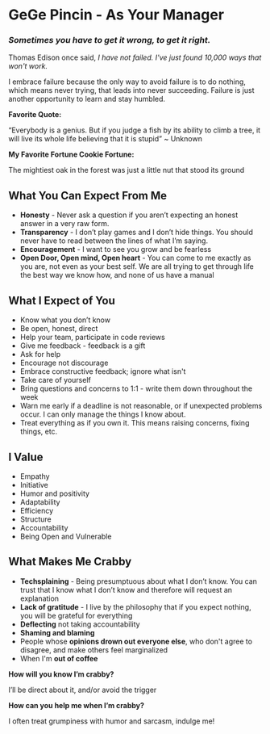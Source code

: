 # GeGe Pincin - As Your Manager

### _Sometimes you have to get it wrong, to get it right._

Thomas Edison once said, _I have not failed. I've just found 10,000 ways that won't work._

I embrace failure because the only way to avoid failure is to do nothing, which means never trying, that leads into never succeeding. Failure is just another opportunity to learn and stay humbled.

**Favorite Quote:**

“Everybody is a genius. But if you judge a fish by its ability to climb a tree, it will live its whole life believing that it is stupid” ~ Unknown

**My Favorite Fortune Cookie Fortune:**

The mightiest oak in the forest was just a little nut that stood its ground

## What You Can Expect From Me

- **Honesty** - Never ask a question if you aren’t expecting an honest answer in a very raw form.
- **Transparency** - I don’t play games and I don’t hide things. You should never have to read between the lines of what I’m saying.
- **Encouragement** - I want to see you grow and be fearless
- **Open Door, Open mind, Open heart** - You can come to me exactly as you are, not even as your best self. We are all trying to get through life the best way we know how, and none of us have a manual

## What I Expect of You

- Know what you don’t know
- Be open, honest, direct
- Help your team, participate in code reviews
- Give me feedback - feedback is a gift
- Ask for help
- Encourage not discourage
- Embrace constructive feedback; ignore what isn't
- Take care of yourself
- Bring questions and concerns to 1:1 - write them down throughout the week
- Warn me early if a deadline is not reasonable, or if unexpected problems occur. I can only manage the things I know about.
- Treat everything as if you own it. This means raising concerns, fixing things, etc.

## I Value

- Empathy
- Initiative
- Humor and positivity
- Adaptability
- Efficiency
- Structure
- Accountability
- Being Open and Vulnerable

## What Makes Me Crabby

- **Techsplaining** - Being presumptuous about what I don’t know. You can trust that I know what I don’t know and therefore will request an explanation
- **Lack of gratitude** - I live by the philosophy that if you expect nothing, you will be grateful for everything
- **Deflecting** not taking accountability
- **Shaming and blaming**
- People whose **opinions drown out everyone else**, who don't agree to disagree, and make others feel marginalized
- When I'm **out of coffee**

**How will you know I’m crabby?**

I’ll be direct about it, and/or avoid the trigger

**How can you help me when I’m crabby?**

I often treat grumpiness with humor and sarcasm, indulge me!
